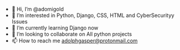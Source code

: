 - 👋 Hi, I’m @adomigold
- 👀 I’m interested in Python, Django, CSS, HTML and CyberSecurityy Issues
- 🌱 I’m currently learning Django now
- 💞️ I’m looking to collaborate on All python projects
- 📫 How to reach me adolphgasper@protonmail.com

<!---
adomigold/adomigold is a ✨ special ✨ repository because its `README.md` (this file) appears on your GitHub profile.
You can click the Preview link to take a look at your changes.
--->
